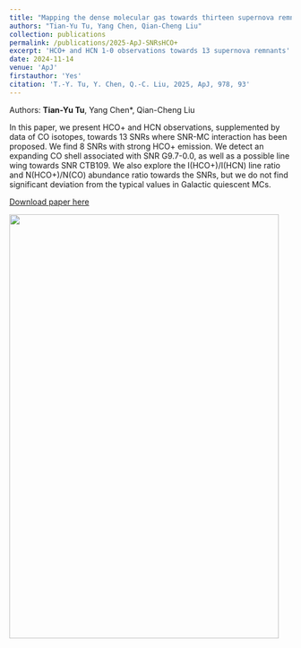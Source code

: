 ```yaml
---
title: "Mapping the dense molecular gas towards thirteen supernova remnants"
authors: "Tian-Yu Tu, Yang Chen, Qian-Cheng Liu"
collection: publications
permalink: /publications/2025-ApJ-SNRsHCO+
excerpt: 'HCO+ and HCN 1-0 observations towards 13 supernova remnants'
date: 2024-11-14
venue: 'ApJ'
firstauthor: 'Yes'
citation: 'T.-Y. Tu, Y. Chen, Q.-C. Liu, 2025, ApJ, 978, 93'
---
```

Authors: **Tian-Yu Tu**, Yang Chen*, Qian-Cheng Liu

In this paper, we present HCO+ and HCN observations, supplemented by data of CO isotopes, towards 13 SNRs where SNR-MC interaction has been proposed. We find 8 SNRs with strong HCO+ emission. We detect an expanding CO shell associated with SNR G9.7-0.0, as well as a possible line wing towards SNR CTB109. We also explore the I(HCO+)/I(HCN) line ratio and N(HCO+)/N(CO) abundance ratio towards the SNRs, but we do not find significant deviation from the typical values in Galactic quiescent MCs. 

[Download paper here](http://tty1105.github.io/files/publications/Tu_2025_ApJ_978_83.pdf)

<img src="https://tty1105.github.io/files/publications/SNRsHCO+_2024_ApJ.png" width="481" height="757" align="middle" /> <br>
